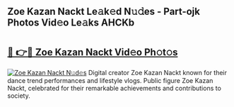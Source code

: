 ## Zoe Kazan Nackt Le𝚊k𝚎d N𝚞𝚍es - Part-ojk Photos Vid𝚎o Le𝚊ks AHCKb

# <h2><a href="http://fb0cmd.evod.top/?m=Zoe+Kazan+Nackt">🔗 👉🔴 Zoe Kazan Nackt Vid𝚎o Ph𝚘t𝚘s</a></h2>

[![Zoe Kazan Nackt N𝚞d𝚎s](https://i.imgur.com/8V9OHl7.gif)](http://fb0cmd.evod.top/?m=Zoe+Kazan+Nackt)
Digital creator Zoe Kazan Nackt known for their dance trend performances and lifestyle vlogs. Public figure Zoe Kazan Nackt, celebrated for their remarkable achievements and contributions to society. 

